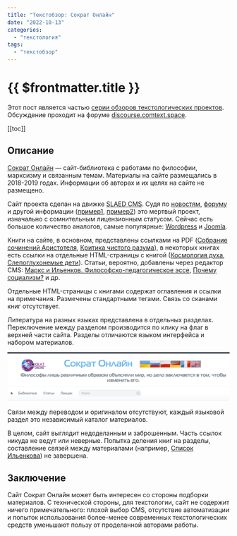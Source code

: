 ```yaml
---
title: "Текстобзор: Сократ Онлайн"
date: "2022-10-13"
categories:
  - "текстология"
tags:
  - "текстобзор"
---
```


# {{ $frontmatter.title }}

Этот пост является частью [серии обзоров текстологических проектов](textreview.md). Обсуждение проходит на форуме [discourse.comtext.space](https://discourse.comtext.space).

[[toc]]

## Описание

[Сократ Онлайн](http://sokrat.online/index.php) — сайт-библиотека c работами по философии, марксизму и связанным темам. Материалы на сайте размещались в 2018-2019 годах. Информации об авторах и их целях на сайте не размещено.

Сайт проекта сделан на движке [SLAED CMS](https://ru.wikipedia.org/wiki/Open_SLAED). Судя по [новостям](https://slaed.net/index.php?name=news), [форуму](https://slaed.net/index.php?name=forum) и другой информации ([пример1](http://forum.ru-board.com/topic.cgi?forum=28&topic=2624), [пример2](http://antislaedcms.ru/index.php?autocom=ibwiki&cmd=article&id=14)) это мертвый проект, изначально с сомнительным лицензионным статусом. Сейчас есть большое количество аналогов, самые популярные: [Wordpress](https://wordpress.org) и [Joomla](https://www.joomla.org).

Книги на сайте, в основном, представлены ссылками на PDF ([Собрание сочинений Аристотеля](http://sokrat.online/files-view-89.html), [Критика чистого разума](http://sokrat.online/files-view-152.html)), в некоторых книгах есть ссылки на отдельные HTML-страницы с книгой ([Космология духа](http://sokrat.online/files-view-161.html), [Слепоглухонемые дети](http://sokrat.online/files-view-171.html)). Статьи, вероятно, добавлены через редактор CMS: [Маркс и Ильенков. Философско-педагогическое эссе](http://sokrat.online/pages-view-96.html), [Почему социализм?](http://sokrat.online/pages-view-78.html) и др.

Отдельные HTML-страницы с книгами содержат оглавления и ссылки на примечания. Размечены стандартными тегами. Связь со сканами книг отсутствует.

Литература на разных языках представлена в отдельных разделах. Переключение между разделом производится по клику на флаг в верхней части сайта. Разделы отличаются языком интерфейса и набором материалов.

![](images\textreview\sokrat-online\soktat-online01.png)

Связи между переводом и оригиналом отсутствуют, каждый языковой раздел это независимый каталог материалов.

В целом, сайт выглядит недоделанным и заброшенным. Часть ссылок никуда не ведут или неверные. Попытка деления книг на разделы, составление связей между материалами (например, [Список Ильенкова](http://sokrat.online/index.php?name=content&op=view&id=4)) не завершена.

## Заключение

Сайт Сократ Онлайн может быть интересен со стороны подборки материалов. С технической стороны, для текстологии, сайт не содержит ничего примечательного: плохой выбор CMS, отсутствие автоматизации и попыток использования более-менее современных текстологических средств уменьшают пользу от проделанной авторами работы.
